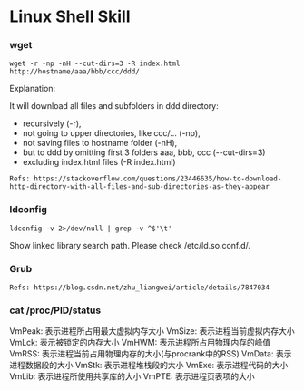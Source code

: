# Linux Shell Skill

### wget
```
wget -r -np -nH --cut-dirs=3 -R index.html http://hostname/aaa/bbb/ccc/ddd/
```
Explanation:

It will download all files and subfolders in ddd directory:
* recursively (-r),
* not going to upper directories, like ccc/… (-np),
* not saving files to hostname folder (-nH),
* but to ddd by omitting first 3 folders aaa, bbb, ccc (--cut-dirs=3)
* excluding index.html files (-R index.html)

```
Refs: https://stackoverflow.com/questions/23446635/how-to-download-http-directory-with-all-files-and-sub-directories-as-they-appear
```

### ldconfig
```
ldconfig -v 2>/dev/null | grep -v ^$'\t'
```
Show linked library search path. 
Please check /etc/ld.so.conf.d/.

### Grub
```
Refs: https://blog.csdn.net/zhu_liangwei/article/details/7847034
```
### cat /proc/PID/status

VmPeak:     表示进程所占用最大虚拟内存大小
VmSize:      表示进程当前虚拟内存大小
VmLck:       表示被锁定的内存大小
VmHWM:    表示进程所占用物理内存的峰值
VmRSS:     表示进程当前占用物理内存的大小(与procrank中的RSS)
VmData:     表示进程数据段的大小
VmStk:       表示进程堆栈段的大小
VmExe:      表示进程代码的大小
VmLib:       表示进程所使用共享库的大小
VmPTE:      表示进程页表项的大小
